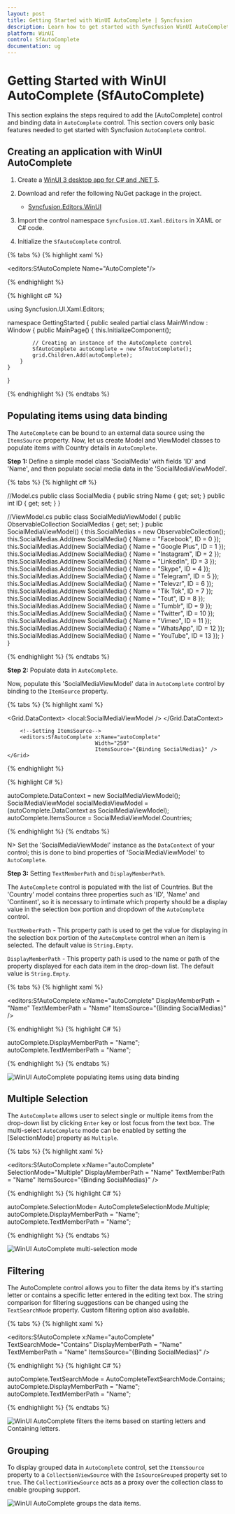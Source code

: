 ```yaml
---
layout: post
title: Getting Started with WinUI AutoComplete | Syncfusion
description: Learn how to get started with Syncfusion WinUI AutoComplete control, its elements, and more in here.
platform: WinUI
control: SfAutoComplete
documentation: ug
---
```


# Getting Started with WinUI AutoComplete (SfAutoComplete)

This section explains the steps required to add the [AutoComplete] control and binding data in `AutoComplete` control. This section covers only basic features needed to get started with Syncfusion `AutoComplete` control.

## Creating an application with WinUI AutoComplete

1. Create a [WinUI 3 desktop app for C# and .NET 5](https://docs.microsoft.com/en-us/windows/apps/winui/winui3/get-started-winui3-for-desktop).
2. Download and refer the following NuGet package in the project.

    * [Syncfusion.Editors.WinUI](https://www.nuget.org/packages/Syncfusion.Editors.WinUI)

3. Import the control namespace `Syncfusion.UI.Xaml.Editors` in XAML or C# code.
4. Initialize the `SfAutoComplete` control.

{% tabs %}
{% highlight xaml %}

<Window
    x:Class="GettingStarted.MainWindow"
    xmlns="http://schemas.microsoft.com/winfx/2006/xaml/presentation"
    xmlns:x="http://schemas.microsoft.com/winfx/2006/xaml"
    xmlns:local="using:GettingStarted"
    xmlns:d="http://schemas.microsoft.com/expression/blend/2008"
    xmlns:mc="http://schemas.openxmlformats.org/markup-compatibility/2006"
    xmlns:editors="using:Syncfusion.UI.Xaml.Editors"
    mc:Ignorable="d">
    <Grid Name="grid">
        <!--Adding AutoComplete control -->
        <editors:SfAutoComplete Name="AutoComplete"/>
    </Grid>
</Window>

{% endhighlight %}

{% highlight c# %}

using Syncfusion.UI.Xaml.Editors;

namespace GettingStarted
{
    public sealed partial class MainWindow : Window
    {
        public MainPage()
        {
            this.InitializeComponent();

            // Creating an instance of the AutoComplete control
            SfAutoComplete autoComplete = new SfAutoComplete();
            grid.Children.Add(autoComplete);
        }
    }
}

{% endhighlight %}
{% endtabs %}

## Populating items using data binding

The `AutoComplete` can be bound to an external data source using the `ItemsSource` property. Now, let us create Model and ViewModel classes to populate items with Country details in `AutoComplete`.

**Step 1:** Define a simple model class 'SocialMedia' with fields 'ID' and 'Name', and then populate social media data in the 'SocialMediaViewModel'.

{% tabs %}
{% highlight c# %}

//Model.cs
public class SocialMedia
{
    public string Name { get; set; }
    public int ID { get; set; }
}

//ViewModel.cs
public class SocialMediaViewModel
{
    public ObservableCollection<SocialMedia> SocialMedias { get; set; }
    public SocialMediaViewModel()
    {
        this.SocialMedias = new ObservableCollection<SocialMedia>();
        this.SocialMedias.Add(new SocialMedia() { Name = "Facebook", ID = 0 });
        this.SocialMedias.Add(new SocialMedia() { Name = "Google Plus", ID = 1 });
        this.SocialMedias.Add(new SocialMedia() { Name = "Instagram", ID = 2 });
        this.SocialMedias.Add(new SocialMedia() { Name = "LinkedIn", ID = 3 });
        this.SocialMedias.Add(new SocialMedia() { Name = "Skype", ID = 4 });
        this.SocialMedias.Add(new SocialMedia() { Name = "Telegram", ID = 5 });
        this.SocialMedias.Add(new SocialMedia() { Name = "Televzr", ID = 6 });
        this.SocialMedias.Add(new SocialMedia() { Name = "Tik Tok", ID = 7 });
        this.SocialMedias.Add(new SocialMedia() { Name = "Tout", ID = 8 });
        this.SocialMedias.Add(new SocialMedia() { Name = "Tumblr", ID = 9 });
        this.SocialMedias.Add(new SocialMedia() { Name = "Twitter", ID = 10 });
        this.SocialMedias.Add(new SocialMedia() { Name = "Vimeo", ID = 11 });
        this.SocialMedias.Add(new SocialMedia() { Name = "WhatsApp", ID = 12 });
        this.SocialMedias.Add(new SocialMedia() { Name = "YouTube", ID = 13 });
    }
}

{% endhighlight %}
{% endtabs %}

**Step 2:** Populate data in `AutoComplete`. 

Now, populate this 'SocialMediaViewModel' data in `AutoComplete` control by binding to the `ItemSource` property.

{% tabs %}
{% highlight xaml %}

<Window
    x:Class="GettingStarted.Window"
    xmlns="http://schemas.microsoft.com/winfx/2006/xaml/presentation"
    xmlns:x="http://schemas.microsoft.com/winfx/2006/xaml"
    xmlns:local="using:GettingStarted"
    xmlns:d="http://schemas.microsoft.com/expression/blend/2008"
    xmlns:mc="http://schemas.openxmlformats.org/markup-compatibility/2006"
    xmlns:editors="using:Syncfusion.UI.Xaml.Editors"
    mc:Ignorable="d"
    Background="{ThemeResource ApplicationPageBackgroundThemeBrush}">
    <Grid Name="grid">
       <Grid.DataContext>
            <local:SocialMediaViewModel />
       </Grid.DataContext>

        <!--Setting ItemsSource-->
        <editors:SfAutoComplete x:Name="autoComplete" 
                                Width="250"
                                ItemsSource="{Binding SocialMedias}" />
    </Grid>
</Window>

{% endhighlight %}

{% highlight C# %}

autoComplete.DataContext = new SocialMediaViewModel();
SocialMediaViewModel socialMediaViewModel = (autoComplete.DataContext as SocialMediaViewModel);
autoComplete.ItemsSource = SocialMediaViewModel.Countries;

{% endhighlight %}
{% endtabs %}

N> Set the 'SocialMediaViewModel' instance as the `DataContext` of your control; this is done to bind properties of 'SocialMediaViewModel' to `AutoComplete`.

**Step 3:** Setting `TextMemberPath` and `DisplayMemberPath`.

The `AutoComplete` control is populated with the list of Countries. But the 'Country' model contains three properties such as 'ID', 'Name' and 'Continent', so it is necessary to intimate which property should be a display value in the selection box portion and dropdown of the `AutoComplete` control.

`TextMemberPath` - This property path is used to get the value for displaying in the selection box portion of the `AutoComplete` control when an item is selected. The default value is `String.Empty`.

`DisplayMemberPath` - This property path is used to the name or path of the property displayed for each data item in the drop-down list. The default value is `String.Empty`.

{% tabs %}
{% highlight xaml %}

<editors:SfAutoComplete x:Name="autoComplete" 
                        DisplayMemberPath = "Name"
                        TextMemberPath = "Name"
                        ItemsSource="{Binding SocialMedias}" />

{% endhighlight %}
{% highlight C# %}

autoComplete.DisplayMemberPath = "Name";
autoComplete.TextMemberPath = "Name";

{% endhighlight %}
{% endtabs %}

![WinUI AutoComplete populating items using data binding](GettingStarted_images/winui-autocomplete-populating-data-binding.png)

## Multiple Selection

The `AutoComplete` allows user to select single or multiple items from the drop-down list by clicking `Enter` key or lost focus from the text box. The multi-select `AutoComplete` mode can be enabled by setting the [SelectionMode] property as `Multiple`.

{% tabs %}
{% highlight xaml %}

<editors:SfAutoComplete x:Name="autoComplete"
                        SelectionMode="Multiple"
                        DisplayMemberPath = "Name"
                        TextMemberPath = "Name"
                        ItemsSource="{Binding SocialMedias}" />

{% endhighlight %}
{% highlight C# %}

autoComplete.SelectionMode= AutoCompleteSelectionMode.Multiple;
autoComplete.DisplayMemberPath = "Name";
autoComplete.TextMemberPath = "Name";

{% endhighlight %}
{% endtabs %}

![WinUI AutoComplete multi-selection mode](GettingStarted_images/winui-autocomplete-multi-selection.png)

## Filtering

The AutoComplete control allows you to filter the data items by it's starting letter or contains a specific letter entered in the editing text box. The string comparison for filtering suggestions can be changed using the `TextSearchMode` property. Custom filtering option also available.

{% tabs %}
{% highlight xaml %}

<editors:SfAutoComplete x:Name="autoComplete"
                        TextSearchMode="Contains"
                        DisplayMemberPath = "Name"
                        TextMemberPath = "Name"
                        ItemsSource="{Binding SocialMedias}" />

{% endhighlight %}
{% highlight C# %}

autoComplete.TextSearchMode = AutoCompleteTextSearchMode.Contains;
autoComplete.DisplayMemberPath = "Name";
autoComplete.TextMemberPath = "Name";

{% endhighlight %}
{% endtabs %}

![WinUI AutoComplete filters the items based on starting letters and Containing letters.](GettingStarted_images/winui-autocomplete-filtering-startswith-contains.png)


## Grouping

To display grouped data in `AutoComplete` control, set the `ItemsSource` property to a `CollectionViewSource` with the `IsSourceGrouped` property set to `true`. The `CollectionViewSource` acts as a proxy over the collection class to enable grouping support.

![WinUI AutoComplete groups the data items.](GettingStarted_images/winui-autocomplete-grouping.png)

